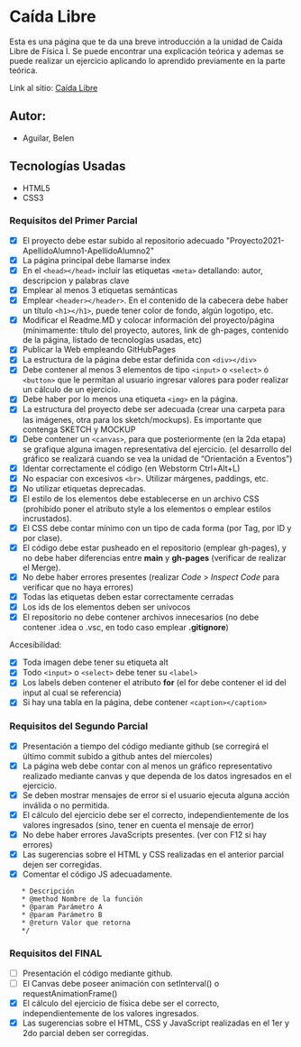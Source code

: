 # Caída Libre
Esta es una página que te da una breve introducción a la unidad de Caída Libre de Física I.
Se puede encontrar una explicación teórica y ademas se puede realizar un ejercicio aplicando 
lo aprendido previamente en la parte teórica.

Link al sitio: [Caída Libre](https://ucc-labcompu2.github.io/proyecto2021-aguilar/)

## Autor:
* Aguilar,  Belen

## Tecnologías Usadas
* HTML5
* CSS3 



### Requisitos del Primer Parcial
- [x] El proyecto debe estar subido al repositorio adecuado "Proyecto2021-ApellidoAlumno1-ApellidoAlumno2"
- [x] La página principal debe llamarse index
- [x] En el ```<head></head>``` incluir las etiquetas ```<meta>``` detallando: autor, descripcion y palabras clave
- [x] Emplear al menos 3 etiquetas semánticas
- [x] Emplear ```<header></header>```. En el contenido de la cabecera debe haber un título ```<h1></h1>```, puede tener color de fondo, algún logotipo, etc.
- [x] Modificar el Readme.MD y colocar información del proyecto/página (mínimamente: título del proyecto, autores, link de gh-pages, contenido de la página,  listado de tecnologías usadas, etc)
- [x] Publicar la Web empleando GitHubPages
- [x] La estructura de la página debe estar definida con ```<div></div>```
- [x] Debe contener al menos 3 elementos de tipo ```<input>``` o ```<select>``` ó ```<button>``` que le permitan al usuario ingresar valores para poder realizar un cálculo de un ejercicio.
- [x] Debe haber por lo menos una etiqueta ```<img>``` en la página.
- [x] La estructura del proyecto debe ser adecuada (crear una carpeta para las imágenes, otra para los sketch/mockups). Es importante que contenga SKETCH y MOCKUP
- [x] Debe contener un ```<canvas>```, para que posteriormente (en la 2da etapa) se grafique alguna imagen representativa del ejercicio. (el desarrollo del gráfico se realizará cuando se vea la unidad de “Orientación a Eventos”)
- [x] Identar correctamente el código (en Webstorm Ctrl+Alt+L)
- [x] No espaciar con excesivos ```<br>```. Utilizar márgenes, paddings, etc.
- [x] No utilizar etiquetas deprecadas.
- [x] El estilo de los elementos debe establecerse en un archivo CSS (prohibido poner el atributo style a los elementos o emplear estilos incrustados).
- [x] El CSS debe contar mínimo con un tipo de cada forma (por Tag, por ID y por clase).
- [x] El código debe estar pusheado en el repositorio (emplear gh-pages), y no debe haber diferencias entre **main** y **gh-pages** (verificar de realizar el Merge).
- [x] No debe haber errores presentes (realizar *Code* > *Inspect Code* para verificar que no haya errores)
- [x] Todas las etiquetas deben estar correctamente cerradas
- [x] Los ids de los elementos deben ser unívocos
- [x] El repositorio no debe contener archivos innecesarios (no debe contener .idea o .vsc, en todo caso emplear **.gitignore**)

Accesibilidad:
- [x] Toda imagen debe tener su etiqueta alt
- [x] Todo ```<input>``` o ```<select>``` debe tener su ```<label>```
- [x] Los labels deben contener el atributo **for** (el for debe contener el id del input al cual se referencia) 
- [x] Si hay una tabla en la página, debe contener ```<caption></caption>```

### Requisitos del Segundo Parcial
- [x] Presentación a tiempo del código mediante github (se corregirá el último commit subido a github antes del miercoles)
- [x] La página web debe contar con al menos un gráfico representativo realizado mediante canvas y que dependa de los datos ingresados en el ejercicio.
- [x] Se deben mostrar mensajes de error si el usuario ejecuta alguna acción inválida o no permitida.
- [x] El cálculo del ejercicio debe ser el correcto, independientemente de los valores ingresados (sino, tener en cuenta el mensaje de error)
- [x] No debe haber errores JavaScripts presentes. (ver con F12 si hay errores)
- [x] Las sugerencias sobre el HTML y CSS realizadas en el anterior parcial dejen ser corregidas.
- [x] Comentar el código JS adecuadamente.
```/**
   * Descripción
   * @method Nombre de la función
   * @param Parámetro A
   * @param Parámetro B
   * @return Valor que retorna
   */
   ```
   
   ### Requisitos del FINAL
   - [ ] Presentación el código mediante github.
   - [ ] El Canvas debe poseer animación con setInterval() o requestAnimationFrame()
   - [x] El cálculo del ejercicio de física debe ser el correcto, independientemente de los valores ingresados.
   - [x] Las sugerencias sobre el HTML, CSS y JavaScript realizadas en el 1er y 2do parcial deben ser corregidas.
